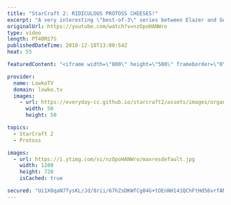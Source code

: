 ```yaml
---
title: "StarCraft 2: RIDICULOUS PROTOSS CHEESES!"
excerpt: "A very interesting \"best-of-3\" series between Elazer and Goblin. Subscribe for more videos: http://lowko.tv/youtube More fun Zerg vs Protoss: https://goo.gl/kFUSLt  This match is not quite like the others. In this round of Zerg vs Protoss, the Protoss player decides to play extremely aggressive. A super"
originalUrl: https://youtube.com/watch?v=nzOpoHANWro
type: video
length: PT40M17S
publishedDateTime: 2018-12-18T13:00:54Z
heat: 55

featuredContent: "<iframe width=\"800\" height=\"500\" frameborder=\"0\" src=\"https://www.youtube.com/embed/nzOpoHANWro\" allow=\"accelerometer; autoplay; encrypted-media; gyroscope; picture-in-picture\" allowfullscreen></iframe>"

provider:
  name: LowkoTV
  domain: lowko.tv
  images:
    - url: https://everyday-cc.github.io/starcraft2/assets/images/organizations/lowko.tv-50x50.jpg
      width: 50
      height: 50

topics:
  - StarCraft 2
  - Protoss

images:
  - url: https://i.ytimg.com/vi/nzOpoHANWro/maxresdefault.jpg
    width: 1280
    height: 720
    isCached: true

secured: "Ui1X0qaN7TysKL/Jd/8rii/67hZsDKWfCg04G+tOEnNH141QChFtHd56vrfANDwxP/M76LjhORAOPH/Pehq5oDhAi5x45r2R+MfPzBWE0abChQTF+YIC+KPnctb8cE71Pc2JdlDGu3E5KsrdecSw1yVCXfoERl9xFCE9YZVhBTgVQeBDwL0DWSDNOJvKk2vu4cSmL4VDU9VkdxiKWvoow80UAl2v/ynlYd30tlU3MTmtuG7AWKuNVpRMVICme2O0jneQN0QPI0DBlBCWynXtrhOVxgxtW/OnneC7cs7YQtsjx+0YcfPHz+jN7HBXbjNodyNuHIPV1aEkxhTQAUfSDJBEwfspam57W9KxG7Aiwx5CJ17ejRWV1Ck/HSI5Dz1jq2P0Ufxyr7eq/C3kpR5NZcywi31T+Bwn/BTPrH/MVkY8bmq8TSC3Z6fH48KSoV65;X0EeYhg5yR1py0Cjj6A5gg=="
---
```


